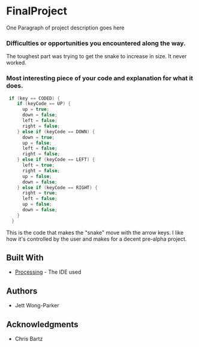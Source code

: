 # FinalProject
One Paragraph of project description goes here

### Difficulties or opportunities you encountered along the way.

The toughest part was trying to get the snake to increase in size. It never worked.

### Most interesting piece of your code and explanation for what it does.

```Java
 if (key == CODED) {
    if (keyCode == UP) {
      up = true;
      down = false;
      left = false;
      right = false;
    } else if (keyCode == DOWN) {
      down = true;
      up = false;
      left = false;
      right = false;
    } else if (keyCode == LEFT) {
      left = true;
      right = false;
      up = false;
      down = false;
    } else if (keyCode == RIGHT) {
      right = true;
      left = false; 
      up = false;
      down = false;
    }
  }
```
This is the code that makes the "snake" move with the arrow keys. I like how it's controlled by the user and makes for a decent pre-alpha project.
## Built With

* [Processing](https://processing.org/) - The IDE used

## Authors

* Jett Wong-Parker


## Acknowledgments

* Chris Bartz


